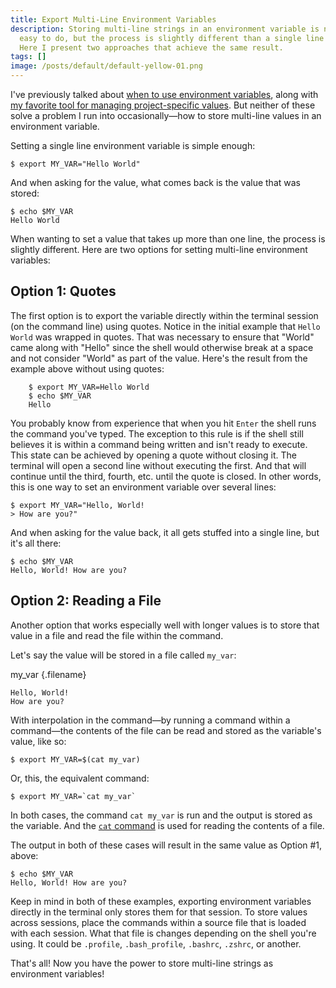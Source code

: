 ```yaml
---
title: Export Multi-Line Environment Variables
description: Storing multi-line strings in an environment variable is nice and
  easy to do, but the process is slightly different than a single line value.
  Here I present two approaches that achieve the same result.
tags: []
image: /posts/default/default-yellow-01.png
---
```


I've previously talked about [when to use environment variables](/posts/when-to-use-environment-variables/), along with [my favorite tool for managing project-specific values](/posts/when-to-use-environment-variables/). But neither of these solve a problem I run into occasionally—how to store multi-line values in an environment variable.

Setting a single line environment variable is simple enough:

    $ export MY_VAR="Hello World"

And when asking for the value, what comes back is the value that was stored:

    $ echo $MY_VAR
    Hello World

When wanting to set a value that takes up more than one line, the process is slightly different. Here are two options for setting multi-line environment variables:

## Option 1: Quotes

The first option is to export the variable directly within the terminal session (on the command line) using quotes. Notice in the initial example that `Hello World` was wrapped in quotes. That was necessary to ensure that "World" came along with "Hello" since the shell would otherwise break at a space and not consider "World" as part of the value. Here's the result from the example above without using quotes:

        $ export MY_VAR=Hello World
        $ echo $MY_VAR
        Hello

You probably know from experience that when you hit `Enter` the shell runs the command you've typed. The exception to this rule is if the shell still believes it is within a command being written and isn't ready to execute. This state can be achieved by opening a quote without closing it. The terminal will open a second line without executing the first. And that will continue until the third, fourth, etc. until the quote is closed. In other words, this is one way to set an environment variable over several lines:

    $ export MY_VAR="Hello, World!
    > How are you?"

And when asking for the value back, it all gets stuffed into a single line, but it's all there:

    $ echo $MY_VAR
    Hello, World! How are you?

## Option 2: Reading a File

Another option that works especially well with longer values is to store that value in a file and read the file within the command.

Let's say the value will be stored in a file called `my_var`:

my_var {.filename}

```
Hello, World!
How are you?
```

With interpolation in the command—by running a command within a command—the contents of the file can be read and stored as the variable's value, like so:

    $ export MY_VAR=$(cat my_var)

Or, this, the equivalent command:

    $ export MY_VAR=`cat my_var`

In both cases, the command `cat my_var` is run and the output is stored as the variable. And the [`cat` command](<https://en.wikipedia.org/wiki/Cat_(Unix)>) is used for reading the contents of a file.

The output in both of these cases will result in the same value as Option #1, above:

    $ echo $MY_VAR
    Hello, World! How are you?

Keep in mind in both of these examples, exporting environment variables directly in the terminal only stores them for that session. To store values across sessions, place the commands within a source file that is loaded with each session. What that file is changes depending on the shell you're using. It could be `.profile`, `.bash_profile`, `.bashrc`, `.zshrc`, or another.

That's all! Now you have the power to store multi-line strings as environment variables!
